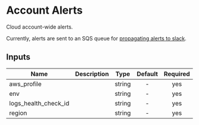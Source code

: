 # Account Alerts

Cloud account-wide alerts.

Currently, alerts are sent to an SQS queue for [propagating alerts to slack](https://github.com/HumanCellAtlas/logs/tree/master/apps/cwl_to_slack).

<!-- START -->

## Inputs

| Name | Description | Type | Default | Required |
|------|-------------|:----:|:-----:|:-----:|
| aws_profile |  | string | - | yes |
| env |  | string | - | yes |
| logs_health_check_id |  | string | - | yes |
| region |  | string | - | yes |

<!-- END -->
